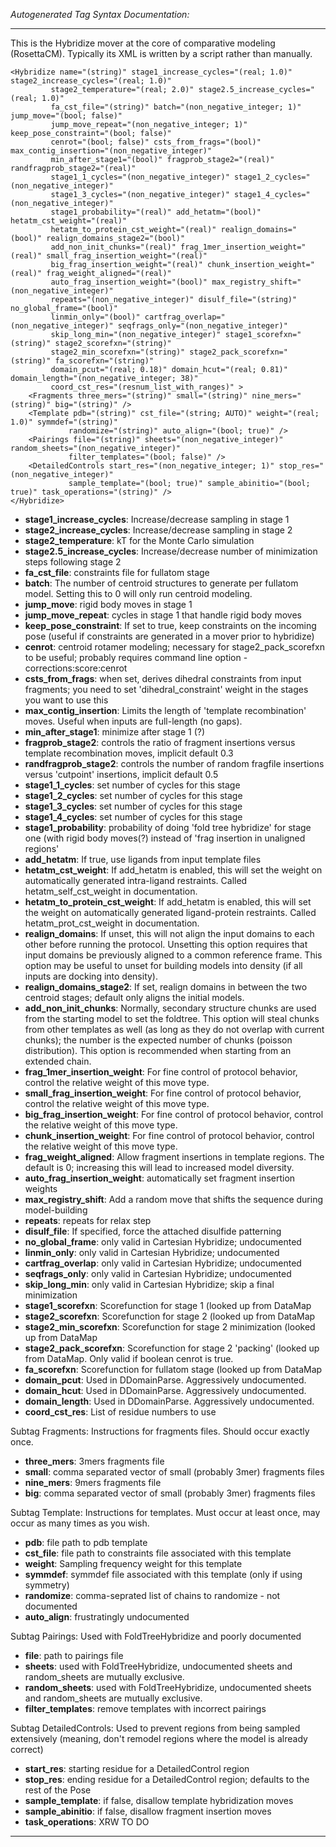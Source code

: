 _Autogenerated Tag Syntax Documentation:_

---
This is the Hybridize mover at the core of comparative modeling (RosettaCM).  Typically its XML is written by a script rather than manually.

```
<Hybridize name="(string)" stage1_increase_cycles="(real; 1.0)" stage2_increase_cycles="(real; 1.0)"
         stage2_temperature="(real; 2.0)" stage2.5_increase_cycles="(real; 1.0)"
         fa_cst_file="(string)" batch="(non_negative_integer; 1)" jump_move="(bool; false)"
         jump_move_repeat="(non_negative_integer; 1)" keep_pose_constraint="(bool; false)"
         cenrot="(bool; false)" csts_from_frags="(bool)" max_contig_insertion="(non_negative_integer)"
         min_after_stage1="(bool)" fragprob_stage2="(real)" randfragprob_stage2="(real)"
         stage1_1_cycles="(non_negative_integer)" stage1_2_cycles="(non_negative_integer)"
         stage1_3_cycles="(non_negative_integer)" stage1_4_cycles="(non_negative_integer)"
         stage1_probability="(real)" add_hetatm="(bool)" hetatm_cst_weight="(real)"
         hetatm_to_protein_cst_weight="(real)" realign_domains="(bool)" realign_domains_stage2="(bool)"
         add_non_init_chunks="(real)" frag_1mer_insertion_weight="(real)" small_frag_insertion_weight="(real)"
         big_frag_insertion_weight="(real)" chunk_insertion_weight="(real)" frag_weight_aligned="(real)"
         auto_frag_insertion_weight="(bool)" max_registry_shift="(non_negative_integer)"
         repeats="(non_negative_integer)" disulf_file="(string)" no_global_frame="(bool)"
         linmin_only="(bool)" cartfrag_overlap="(non_negative_integer)" seqfrags_only="(non_negative_integer)"
         skip_long_min="(non_negative_integer)" stage1_scorefxn="(string)" stage2_scorefxn="(string)"
         stage2_min_scorefxn="(string)" stage2_pack_scorefxn="(string)" fa_scorefxn="(string)"
         domain_pcut="(real; 0.18)" domain_hcut="(real; 0.81)" domain_length="(non_negative_integer; 38)"
         coord_cst_res="(resnum_list_with_ranges)" >
    <Fragments three_mers="(string)" small="(string)" nine_mers="(string)" big="(string)" />
    <Template pdb="(string)" cst_file="(string; AUTO)" weight="(real; 1.0)" symmdef="(string)"
             randomize="(string)" auto_align="(bool; true)" />
    <Pairings file="(string)" sheets="(non_negative_integer)" random_sheets="(non_negative_integer)"
             filter_templates="(bool; false)" />
    <DetailedControls start_res="(non_negative_integer; 1)" stop_res="(non_negative_integer)"
             sample_template="(bool; true)" sample_abinitio="(bool; true)" task_operations="(string)" />
</Hybridize>
```

-   **stage1_increase_cycles**: Increase/decrease sampling in stage 1
-   **stage2_increase_cycles**: Increase/decrease sampling in stage 2
-   **stage2_temperature**: kT for the Monte Carlo simulation
-   **stage2.5_increase_cycles**: Increase/decrease number of minimization steps following stage 2
-   **fa_cst_file**: constraints file for fullatom stage
-   **batch**: The number of centroid structures to generate per fullatom model. Setting this to 0 will only run centroid modeling.
-   **jump_move**: rigid body moves in stage 1
-   **jump_move_repeat**: cycles in stage 1 that handle rigid body moves
-   **keep_pose_constraint**: If set to true, keep constraints on the incoming pose (useful if constraints are generated in a mover prior to hybridize)
-   **cenrot**: centroid rotamer modeling; necessary for stage2_pack_scorefxn to be useful; probably requires command line option -corrections:score:cenrot
-   **csts_from_frags**: when set, derives dihedral constraints from input fragments; you need to set 'dihedral_constraint' weight in the stages you want to use this
-   **max_contig_insertion**: Limits the length of 'template recombination' moves. Useful when inputs are full-length (no gaps).
-   **min_after_stage1**: minimize after stage 1 (?)
-   **fragprob_stage2**: controls the ratio of fragment insertions versus template recombination moves, implicit default 0.3
-   **randfragprob_stage2**: controls the number of random fragfile insertions versus 'cutpoint' insertions, implicit default 0.5
-   **stage1_1_cycles**: set number of cycles for this stage
-   **stage1_2_cycles**: set number of cycles for this stage
-   **stage1_3_cycles**: set number of cycles for this stage
-   **stage1_4_cycles**: set number of cycles for this stage
-   **stage1_probability**: probability of doing 'fold tree hybridize' for stage one (with rigid body moves(?) instead of 'frag insertion in unaligned regions'
-   **add_hetatm**: If true, use ligands from input template files
-   **hetatm_cst_weight**: If add_hetatm is enabled, this will set the weight on automatically generated intra-ligand restraints.  Called hetatm_self_cst_weight in documentation.
-   **hetatm_to_protein_cst_weight**: If add_hetatm is enabled, this will set the weight on automatically generated ligand-protein restraints. Called hetatm_prot_cst_weight in documentation.
-   **realign_domains**: If unset, this will not align the input domains to each other before running the protocol. Unsetting this option requires that input domains be previously aligned to a common reference frame. This option may be useful to unset for building models into density (if all inputs are docking into density).
-   **realign_domains_stage2**: If set, realign domains in between the two centroid stages; default only aligns the initial models.
-   **add_non_init_chunks**: Normally, secondary structure chunks are used from the starting model to set the foldtree. This option will steal chunks from other templates as well (as long as they do not overlap with current chunks); the number is the expected number of chunks (poisson distribution). This option is recommended when starting from an extended chain.
-   **frag_1mer_insertion_weight**: For fine control of protocol behavior, control the relative weight of this move type.
-   **small_frag_insertion_weight**: For fine control of protocol behavior, control the relative weight of this move type.
-   **big_frag_insertion_weight**: For fine control of protocol behavior, control the relative weight of this move type.
-   **chunk_insertion_weight**: For fine control of protocol behavior, control the relative weight of this move type.
-   **frag_weight_aligned**: Allow fragment insertions in template regions. The default is 0; increasing this will lead to increased model diversity.
-   **auto_frag_insertion_weight**: automatically set fragment insertion weights
-   **max_registry_shift**: Add a random move that shifts the sequence during model-building
-   **repeats**: repeats for relax step
-   **disulf_file**: If specified, force the attached disulfide patterning
-   **no_global_frame**: only valid in Cartesian Hybridize; undocumented
-   **linmin_only**: only valid in Cartesian Hybridize; undocumented
-   **cartfrag_overlap**: only valid in Cartesian Hybridize; undocumented
-   **seqfrags_only**: only valid in Cartesian Hybridize; undocumented
-   **skip_long_min**: only valid in Cartesian Hybridize; skip a final minimization
-   **stage1_scorefxn**: Scorefunction for stage 1 (looked up from DataMap
-   **stage2_scorefxn**: Scorefunction for stage 2 (looked up from DataMap
-   **stage2_min_scorefxn**: Scorefunction for stage 2 minimization (looked up from DataMap
-   **stage2_pack_scorefxn**: Scorefunction for stage 2 'packing' (looked up from DataMap. Only valid if boolean cenrot is true.
-   **fa_scorefxn**: Scorefunction for fullatom stage (looked up from DataMap
-   **domain_pcut**: Used in DDomainParse. Aggressively undocumented.
-   **domain_hcut**: Used in DDomainParse. Aggressively undocumented.
-   **domain_length**: Used in DDomainParse.  Aggressively undocumented.
-   **coord_cst_res**: List of residue numbers to use


Subtag Fragments:   Instructions for fragments files.  Should occur exactly once.

-   **three_mers**: 3mers fragments file
-   **small**: comma separated vector of small (probably 3mer) fragments files
-   **nine_mers**: 9mers fragments file
-   **big**: comma separated vector of small (probably 3mer) fragments files

Subtag Template:   Instructions for templates. Must occur at least once, may occur as many times as you wish.

-   **pdb**: file path to pdb template
-   **cst_file**: file path to constraints file associated with this template
-   **weight**: Sampling frequency weight for this template
-   **symmdef**: symmdef file associated with this template (only if using symmetry)
-   **randomize**: comma-seprated list of chains to randomize - not documented
-   **auto_align**: frustratingly undocumented

Subtag Pairings:   Used with FoldTreeHybridize and poorly documented

-   **file**: path to pairings file
-   **sheets**: used with FoldTreeHybridize, undocumented sheets and random_sheets are mutually exclusive.
-   **random_sheets**: used with FoldTreeHybridize, undocumented sheets and random_sheets are mutually exclusive.
-   **filter_templates**: remove templates with incorrect pairings

Subtag DetailedControls:   Used to prevent regions from being sampled extensively (meaning, don't remodel regions where the model is already correct)

-   **start_res**: starting residue for a DetailedControl region
-   **stop_res**: ending residue for a DetailedControl region; defaults to the rest of the Pose
-   **sample_template**: if false, disallow template hybridization moves
-   **sample_abinitio**: if false, disallow fragment insertion moves
-   **task_operations**: XRW TO DO

---
